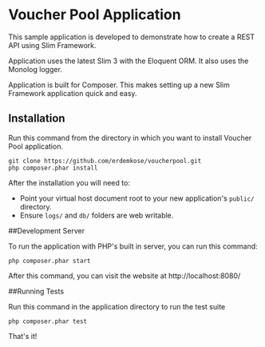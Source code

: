 # Voucher Pool Application

This sample application is developed to demonstrate how to create a REST API using Slim Framework.

Application uses the latest Slim 3 with the Eloquent ORM. It also uses the Monolog logger.

Application is built for Composer. This makes setting up a new Slim Framework application quick and easy.

## Installation

Run this command from the directory in which you want to install Voucher Pool application.

    git clone https://github.com/erdemkose/voucherpool.git
    php composer.phar install

After the installation you will need to:

* Point your virtual host document root to your new application's `public/` directory.
* Ensure `logs/` and `db/` folders are web writable.


##Development Server

To run the application with PHP's built in server, you can run this command: 

	php composer.phar start

After this command, you can visit the website at http://localhost:8080/

##Running Tests

Run this command in the application directory to run the test suite

	php composer.phar test

That's it! 
